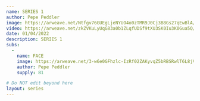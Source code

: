 ```yaml
---
name: SERIES 1
author: Pepe Peddler
image: https://arweave.net/Ntfgv76GUEgLjeNYUO4o0zTMR9J0Cj3B8Gs27qEwBlA/8qbg3i_image.gif
video: https://arweave.net/zkZVKuLyUqG83a0b1ZLqfUDSf9tXU3SK0Iu3K0Gua5Q/8qbg3i_video.mp4
date: 01/04/2022
description: SERIES 1 
subs: 
  -
    name: FACE
    image: https://arweave.net/3-w6e0GFhzlc-IzRf02ZAKyvqZ5bRBSRwlT6L8jV7bE/wze6mz_image.png
    author: Pepe Peddler
    supply: 81

# Do NOT edit beyond here
layout: series
---
```

